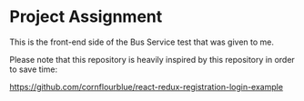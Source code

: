 # Project Assignment

This is the front-end side of the Bus Service test that was given to me.

Please note that this repository is heavily inspired by this repository in order to save time:

https://github.com/cornflourblue/react-redux-registration-login-example

